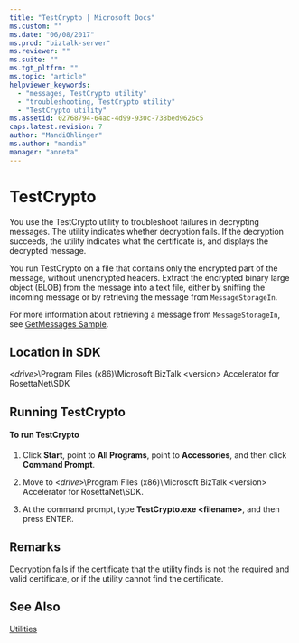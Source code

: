 ```yaml
---
title: "TestCrypto | Microsoft Docs"
ms.custom: ""
ms.date: "06/08/2017"
ms.prod: "biztalk-server"
ms.reviewer: ""
ms.suite: ""
ms.tgt_pltfrm: ""
ms.topic: "article"
helpviewer_keywords: 
  - "messages, TestCrypto utility"
  - "troubleshooting, TestCrypto utility"
  - "TestCrypto utility"
ms.assetid: 02768794-64ac-4d99-930c-738bed9626c5
caps.latest.revision: 7
author: "MandiOhlinger"
ms.author: "mandia"
manager: "anneta"
---
```

# TestCrypto
You use the TestCrypto utility to troubleshoot failures in decrypting messages. The utility indicates whether decryption fails. If the decryption succeeds, the utility indicates what the certificate is, and displays the decrypted message.  
  
 You run TestCrypto on a file that contains only the encrypted part of the message, without unencrypted headers. Extract the encrypted binary large object (BLOB) from the message into a text file, either by sniffing the incoming message or by retrieving the message from `MessageStorageIn`.  
  
 For more information about retrieving a message from `MessageStorageIn`, see [GetMessages Sample](../../adapters-and-accelerators/accelerator-rosettanet/getmessages-sample.md).  
  
## Location in SDK  
 \<*drive*\>\Program Files (x86)\Microsoft BizTalk \<version\> Accelerator for RosettaNet\SDK  
  
## Running TestCrypto  
  
#### To run TestCrypto  
  
1.  Click **Start**, point to **All Programs**, point to **Accessories**, and then click **Command Prompt**.  
  
2.  Move to \<*drive*\>\Program Files (x86)\Microsoft BizTalk \<version\> Accelerator for RosettaNet\SDK.  
  
3.  At the command prompt, type **TestCrypto.exe \<filename\>**, and then press ENTER.  
  
## Remarks  
 Decryption fails if the certificate that the utility finds is not the required and valid certificate, or if the utility cannot find the certificate.  
  
## See Also  
 [Utilities](../../adapters-and-accelerators/accelerator-rosettanet/utilities1.md)
